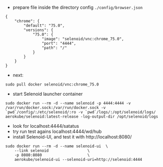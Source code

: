 * prepare file inside the directory config `./config/browser.json` 
```
{
    "chrome": {
        "default": "75.0",
        "versions": {
            "75.0": {
                "image": "selenoid/vnc:chrome_75.0",
                "port": "4444",
                "path": "/"
            }
        }
    }
}
```
* next:
```
sudo pull docker selenoid/vnc:chrome_75.0
```
* start Selenoid launcher container
```
sudo docker run --rm -d --name selenoid -p 4444:4444 -v /var/run/docker.sock:/var/run/docker.sock -v `pwd`/config/:/etc/selenoid/:ro -v `pwd`/logs/:/opt/selenoid/logs/ aerokube/selenoid:latest-release -log-output-dir /opt/selenoid/logs
```
* look for localhost:4444/satatus
* try run test agains localhost:4444/wd/hub
* install Selenoid-UI, and test it with http://localhost:8080/
```
sudo docker run --rm -d --name selenoid-ui  \
    --link selenoid                 \
    -p 8080:8080                    \
    aerokube/selenoid-ui --selenoid-uri=http://selenoid:4444
```

